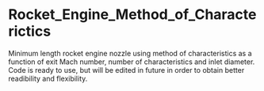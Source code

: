 # Rocket_Engine_Method_of_Characterictics
Minimum length rocket engine nozzle using method of characteristics as a function of exit Mach number, number of characteristics and inlet diameter.
Code is ready to use, but will be edited in future in order to obtain better readibility and flexibility.
